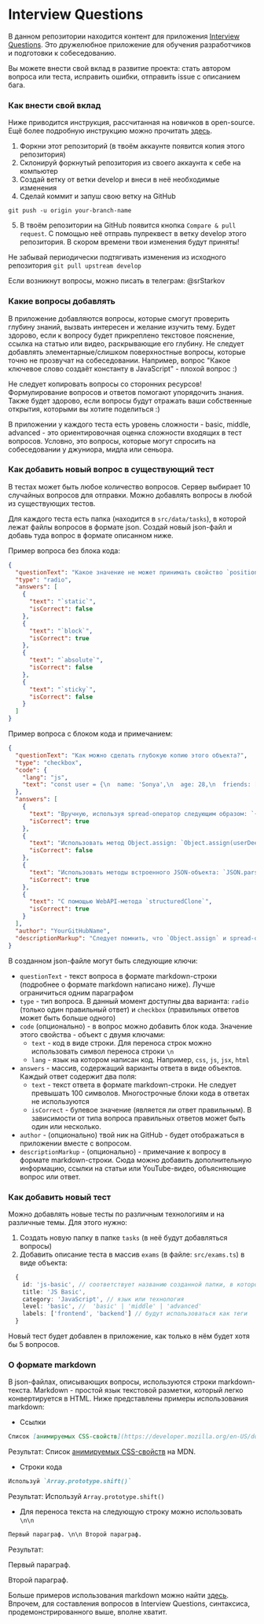 # Interview Questions

В данном репозитории находится контент для приложения [Interview Questions](https://it-incubator.io/simulators/interview-questions/info).
Это дружелюбное приложение для обучения разработчиков и подготовки к собеседованию.

Вы можете внести свой вклад в развитие проекта: cтать автором вопроса или теста, исправить ошибки, отправить issue с описанием бага.

### Как внести свой вклад
Ниже приводится инструкция, рассчитанная на новичков в open-source. Ещё более подробную инструкцию можно прочитать [здесь](https://github.com/firstcontributions/first-contributions).

1. Форкни этот репозиторий (в твоём аккаунте появится копия этого репозитория)
2. Склонируй форкнутый репозитория из своего аккаунта к себе на компьютер
3. Создай ветку от ветки develop и внеси в неё необходимые изменения
4. Сделай коммит и запуш свою ветку на GitHub

```git push -u origin your-branch-name```

5. В твоём репозитории на GitHub появится кнопка `Compare & pull request`. С помощью неё отправь пулреквест в ветку develop этого репозитория. В скором времени твои изменения будут приняты!

Не забывай периодически подтягивать изменения из исходного репозитория `git pull upstream develop`

Если возникнут вопросы, можно писать в телеграм: @srStarkov

### Какие вопросы добавлять
В приложение добавляются вопросы, которые смогут проверить глубину знаний, вызвать интересен и желание изучить тему. Будет здорово, если к вопросу будет прикреплено текстовое пояснение, ссылка на статью или видео, раскрывающие его глубину. Не следует добавлять элементарные/слишком поверхностные вопросы, которые точно не прозвучат на собеседовании. Например, вопрос "Какое ключевое слово создаёт константу в JavaScript" - плохой вопрос :)

Не следует копировать вопросы со сторонних ресурсов! Формулирование вопросов и ответов помогают упорядочить знания. Также будет здорово, если вопросы будут отражать ваши собственные открытия, которыми вы хотите поделиться :)

В приложении у каждого теста есть уровень сложности - basic, middle, advanced - это ориентировочная оценка сложности входящих в тест вопросов. Условно, это вопросы, которые могут спросить на собеседовании у джуниора, мидла или сеньора.

### Как добавить новый вопрос в существующий тест
В тестах может быть любое количество вопросов. Сервер выбирает 10 случайных вопросов для отправки. Можно добавлять вопросы в любой из существующих тестов.

Для каждого теста есть папка (находится в `src/data/tasks`), в которой лежат файлы вопросов в формате json. Создай новый json-файл и добавь туда вопрос в формате описанном ниже.

Пример вопроса без блока кода:
```json
{
  "questionText": "Какое значение не может принимать свойство `position`?",
  "type": "radio",
  "answers": [
    {
      "text": "`static`",
      "isCorrect": false
    },
    {
      "text": "`block`",
      "isCorrect": true
    },
    {
      "text": "`absolute`",
      "isCorrect": false
    },
    {
      "text": "`sticky`",
      "isCorrect": false
    }
  ]
}

```

Пример вопроса с блоком кода и примечанием:
```json
{
  "questionText": "Как можно сделать глубокую копию этого объекта?",
  "type": "checkbox",
  "code": {
    "lang": "js",
    "text": "const user = {\n  name: 'Sonya',\n  age: 28,\n  friends: ['Vasilisa', 'Kate', 'Brendan'],\n}\n\nlet userDeepCopy"
  },
  "answers": [
    {
      "text": "Вручную, используя spread-оператор следующим образом: `{...user, friends: [...user.friends]}`",
      "isCorrect": true
    },
    {
      "text": "Использовать метод Object.assign: `Object.assign(userDeepCopy, user)`",
      "isCorrect": false
    },
    {
      "text": "Использовать методы встроенного JSON-объекта: `JSON.parse(JSON.stringify(user))`",
      "isCorrect": true
    },
    {
      "text": "С помощью WebAPI-метода `structuredClone`",
      "isCorrect": true
    }
  ],
  "author": "YourGitHubName",
  "descriptionMarkup": "Следует помнить, что `Object.assign` и spread-оператор делают неглубокую копию (shallow copy).\n\nИспользовать JSON-методы следует с пониманием ограничений JSON-формата. Например, такая копия лишит объект всех методов (JSON не предусматривает функций).\n\n`structuredClone` - новое браузерное API для глубокого копирования. Почитать о нём можно на [MDN](https://developer.mozilla.org/en-US/docs/Web/API/structuredClone)"
}
```

В созданном json-файле могут быть следующие ключи:
- `questionText` - текст вопроса в формате markdown-строки (подробнее о формате markdown написано ниже). Лучше ограничиться одним параграфом
- `type` - тип вопроса. В данный момент доступны два варианта: `radio` (только один правильный ответ) и `checkbox` (правильных ответов может быть больше одного)
- `code` (опционально) - в вопрос можно добавить блок кода. Значение этого свойства - объект с двумя ключами:
    - `text` - код в виде строки. Для переноса строк можно использовать символ переноса строки `\n`
    - `lang` - язык на котором написан код. Например, `css`, `js`, `jsx`, `html`
- `answers` - массив, содержащий варианты ответа в виде объектов. Каждый ответ содержит два поля:
    - `text` - текст ответа в формате markdown-строки. Не следует превышать 100 символов. Многострочные блоки кода в ответах не используются
    - `isCorrect` - булевое значение (является ли ответ правильным). В зависимости от типа вопроса правильных ответов может быть один или несколько.
- `author` - (опционально) твой ник на GitHub - будет отображаться в приложении вместе с вопросом.
- `descriptionMarkup` - (опционально) - примечание к вопросу в формате markdown-строки. Сюда можно добавить дополнительную информацию, ссылки на статьи или YouTube-видео, объясняющие вопрос или ответ.

### Как добавить новый тест
Можно добавлять новые тесты по различным технологиям и на различные темы.
Для этого нужно:
1. Создать новую папку в папке `tasks` (в неё будут добавляться вопросы)
2. Добавить описание теста в массив `exams` (в файле: `src/exams.ts`) в виде объекта:
```ts
  {
    id: 'js-basic', // соответствует названию созданной папки, в которой хранятся вопросы
    title: 'JS Basic',
    category: 'JavaScript', // язык или технология
    level: 'basic', //  'basic' | 'middle' | 'advanced'
    labels: ['frontend', 'backend'] // будут использоваться как теги
  }
```
Новый тест будет добавлен в приложение, как только в нём будет хотя бы 5 вопросов.

### О формате markdown
В json-файлах, описывающих вопросы, используются строки markdown-текста. Markdown - простой язык текстовой разметки, который легко конвертируется в HTML. Ниже представлены примеры использования markdown:
- Ссылки
```markdown
Список [анимируемых CSS-свойств](https://developer.mozilla.org/en-US/docs/Web/CSS/CSS_animated_properties) на MDN.
```
Результат: Список [анимируемых CSS-свойств](https://developer.mozilla.org/en-US/docs/Web/CSS/CSS_animated_properties) на MDN.
- Строки кода
```markdown
Используй `Array.prototype.shift()`
```
Результат: Используй `Array.prototype.shift()`

- Для переноса текста на следующую строку можно использовать `\n\n`
```markdown
Первый параграф. \n\n Второй параграф.
```
Результат:

Первый параграф.

Второй параграф.

Больше примеров использования markdown можно найти [здесь](https://github.com/adam-p/markdown-here/wiki/Markdown-Cheatsheet). Впрочем, для составления вопросов в Interview Questions, синтаксиса, продемонстрированного выше, вполне хватит.
